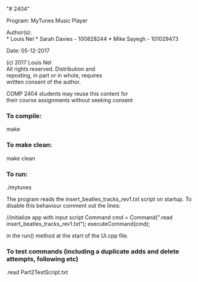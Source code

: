 "# 2404"

Program:  MyTunes Music Player

Author(s):   
    * Louis Nel
	* Sarah Davies  - 100828244
	* Mike Sayegh	- 101029473

Date:     05-12-2017        

(c) 2017 Louis Nel                               
All rights reserved.  Distribution and           
reposting, in part or in whole, requires         
written consent of the author.                   

COMP 2404 students may reuse this content for    
their course assignments without seeking consent  

### To compile:
make

### To make clean:
make clean

### To run:
./mytunes

The program reads the insert_beatles_tracks_rev1.txt script on startup.
To disable this behaviour comment out the lines:

  //initialize app with input script
  Command cmd = Command(".read insert_beatles_tracks_rev1.txt");
  executeCommand(cmd);

in the run() method at the start of the UI.cpp file.

### To test commands (including a duplicate adds and delete attempts, following etc)

  .read Part2TestScript.txt
